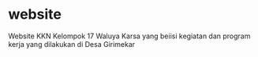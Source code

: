 # website
Website KKN Kelompok 17 Waluya Karsa yang beiisi kegiatan dan program kerja yang dilakukan di Desa Girimekar
